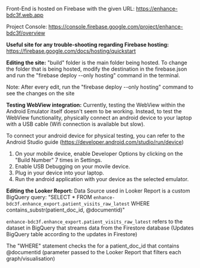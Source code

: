 Front-End is hosted on Firebase with the given URL: https://enhance-bdc3f.web.app

Project Console: https://console.firebase.google.com/project/enhance-bdc3f/overview

**Useful site for any trouble-shooting regarding Firebase hosting:** https://firebase.google.com/docs/hosting/quickstart

**Editing the site:**
"build" folder is the main folder being hosted. To change the folder that is being hosted, modify the destination in the firebase.json
and run the "firebase deploy --only hosting" command in the terminal. 

Note: After every edit, run the "firebase deploy --only hosting" command to see the changes on the site

**Testing WebView integration:**
Currently, testing the WebView within the Android Emulator itself doesn't seem to be working. Instead, to test the WebView functionality, 
physically connect an android device to your laptop with a USB cable (Wifi connection is available but slow). 

To connect your android device for physical testing, you can refer to the Android Studio guide (https://developer.android.com/studio/run/device)
1. On your mobile device, enable Developer Options by clicking on the "Build Number" 7 times in Settings.
2. Enable USB Debugging on your movile device.
3. Plug in your device into your laptop.
4. Run the android application with your device as the selected emulator. 

**Editing the Looker Report:**
Data Source used in Looker Report is a custom BigQuery query: 
"SELECT * FROM `enhance-bdc3f.enhance_export.patient_visits_raw_latest` WHERE contains_substr(patient_doc_id, @documentid)"

`enhance-bdc3f.enhance_export.patient_visits_raw_latest` refers to the dataset in BigQuery that streams data from the Firestore database (Updates BigQuery table according to the updates in Firestore)

The "WHERE" statement checks the for a patient_doc_id that contains @documentid (parameter passed to the Looker Report that filters each graph/visualisation)
